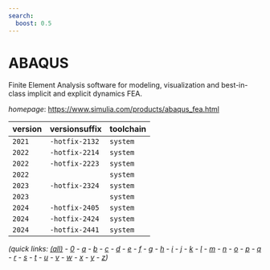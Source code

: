 ```yaml
---
search:
  boost: 0.5
---
```

# ABAQUS

Finite Element Analysis software for modeling, visualization and best-in-class implicit and explicit  dynamics FEA.

*homepage*: <https://www.simulia.com/products/abaqus_fea.html>

version | versionsuffix | toolchain
--------|---------------|----------
``2021`` | ``-hotfix-2132`` | ``system``
``2022`` | ``-hotfix-2214`` | ``system``
``2022`` | ``-hotfix-2223`` | ``system``
``2022`` |  | ``system``
``2023`` | ``-hotfix-2324`` | ``system``
``2023`` |  | ``system``
``2024`` | ``-hotfix-2405`` | ``system``
``2024`` | ``-hotfix-2424`` | ``system``
``2024`` | ``-hotfix-2441`` | ``system``


*(quick links: [(all)](../index.md) - [0](../0/index.md) - [a](../a/index.md) - [b](../b/index.md) - [c](../c/index.md) - [d](../d/index.md) - [e](../e/index.md) - [f](../f/index.md) - [g](../g/index.md) - [h](../h/index.md) - [i](../i/index.md) - [j](../j/index.md) - [k](../k/index.md) - [l](../l/index.md) - [m](../m/index.md) - [n](../n/index.md) - [o](../o/index.md) - [p](../p/index.md) - [q](../q/index.md) - [r](../r/index.md) - [s](../s/index.md) - [t](../t/index.md) - [u](../u/index.md) - [v](../v/index.md) - [w](../w/index.md) - [x](../x/index.md) - [y](../y/index.md) - [z](../z/index.md))*

